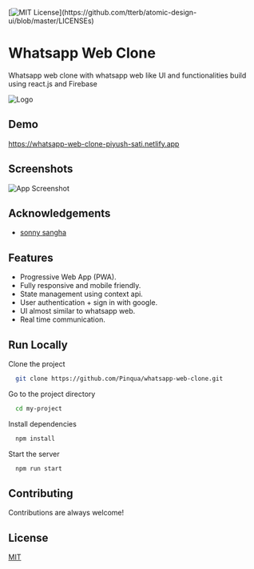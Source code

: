 
[![MIT License](https://img.shields.io/apm/l/atomic-design-ui.svg?)](https://github.com/tterb/atomic-design-ui/blob/master/LICENSEs)

# Whatsapp Web Clone

Whatsapp web clone with whatsapp web like UI and functionalities build using react.js and Firebase

![Logo](https://www.logo.wine/a/logo/WhatsApp/WhatsApp-Logo.wine.svg)

## Demo

https://whatsapp-web-clone-piyush-sati.netlify.app


## Screenshots

![App Screenshot](https://i.ibb.co/X4SSHxQ/whatsapp-web-clone.gif)

## Acknowledgements

 - [sonny sangha](https://github.com/sonnysangha)
  
## Features

- Progressive Web App (PWA).
- Fully responsive and mobile friendly.
- State management using context api.
- User authentication + sign in with google.
- UI almost similar to whatsapp web.
- Real time communication.


## Run Locally

Clone the project

```bash
  git clone https://github.com/Pinqua/whatsapp-web-clone.git
```

Go to the project directory

```bash
  cd my-project
```

Install dependencies

```bash
  npm install
```

Start the server

```bash
  npm run start
```

  
## Contributing

Contributions are always welcome!

  
## License

[MIT](https://choosealicense.com/licenses/mit/)

  
